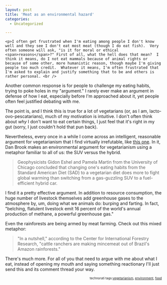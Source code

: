 ```yaml
---
layout: post
title: 'Meat as an environmental hazard'
categories:
  - Uncategorized

---
```



    <p>I often get frustrated when I'm eating among people I don't know well and they see I don't eat most meat (though I do eat fish).  Very often someone will ask, "is it for moral or ethical <span>reasons</span>?" First of all, what the hell does that mean?  I think it means, do I not eat mammals because of animal rights or because of some other, more humanistic reason, though maybe I'm giving people too much credit.  Whatever it means, I'm often frustrated that I'm asked to explain and justify something that to be and others is rather personal. <br />
 </p>

<p>Another common response is for people to challenge my eating habits, trying to poke holes in my "argument."  I rarely ever make an argument in defense of how I eat, especially before I'm approached about it, yet people often feel justified debating with me. <br />
</p>

<p>The point is, and I think this is true for a lot of vegetarians (or, as I am, lacto-ovo-pescatarians), much of my motivation is intuitive.  I don't often think about <i>why </i>I don't want to eat certain things, I just feel that it's right in my gut (sorry, I just couldn't hold that pun back).  </p>

<p>Nevertheless, every once in a while I come across an intelligent, reasonable argument for vegetarianism that I find virtually irrefutable, like <a href="http://www.alternet.org/envirohealth/40639/">this one</a>.  In it, Dan Brook makes an environmental argument for vegetarianism using a metaphor familiar to all of us: the SUV versus the hybrid.<br />
</p>

<blockquote class="posterous_medium_quote">
<p>Geophysicists Gidon Eshel and Pamela Martin from the University of Chicago concluded that changing one's eating habits from the Standard American Diet (SAD) to a vegetarian diet does more to fight global warming than switching from a gas-guzzling SUV to a fuel-efficient hybrid car.</p>

</blockquote><p>I find it a pretty effective argument.  In addition to resource consumption, the huge number of livestock themselves add greenhouse gases to the atmosphere by, um, doing what we animals do: burping and farting.  In fact, "belching, flatulent livestock emit 16 percent of the world's annual production of methane, a powerful greenhouse gas."</p>

<p>Even the rainforests are being armed by meat farming.  Check out this mixed metaphor:<br />
</p>

<blockquote class="posterous_short_quote">"In a nutshell," according to the Center for International Forestry Research, "cattle ranchers are making mincemeat out of Brazil's Amazon rainforests."<br />
</blockquote><p>There's much more.  For all of you that need to argue with me about what I eat, instead of opening my mouth and saying something reactionary I'll just send this and its comment thread your way. <br />
</p>

<blockquote class="posterous_short_quote"><p></p></blockquote><p style="font-size:10px;text-align:right;">technorati tags:<a href="http://technorati.com/tag/vegetarianism" rel="tag">vegetarianism</a>, <a href="http://technorati.com/tag/environment" rel="tag">environment</a>, <a href="http://technorati.com/tag/food" rel="tag">food</a></p>
  
